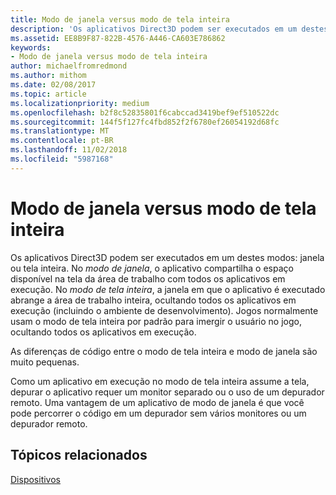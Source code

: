 ```yaml
---
title: Modo de janela versus modo de tela inteira
description: 'Os aplicativos Direct3D podem ser executados em um destes modos: janela ou tela inteira.'
ms.assetid: EE8B9F87-822B-4576-A446-CA603E786862
keywords:
- Modo de janela versus modo de tela inteira
author: michaelfromredmond
ms.author: mithom
ms.date: 02/08/2017
ms.topic: article
ms.localizationpriority: medium
ms.openlocfilehash: b2f8c52835801f6cabccad3419bef9ef510522dc
ms.sourcegitcommit: 144f5f127fc4fbd852f2f6780ef26054192d68fc
ms.translationtype: MT
ms.contentlocale: pt-BR
ms.lasthandoff: 11/02/2018
ms.locfileid: "5987168"
---
```

# <a name="span-iddirect3dconceptswindowedvsfull-screenmodespanwindowed-vs-full-screen-mode"></a><span id="direct3dconcepts.windowed_vs__full-screen_mode"></span>Modo de janela versus modo de tela inteira


Os aplicativos Direct3D podem ser executados em um destes modos: janela ou tela inteira. No *modo de janela*, o aplicativo compartilha o espaço disponível na tela da área de trabalho com todos os aplicativos em execução. No *modo de tela inteira*, a janela em que o aplicativo é executado abrange a área de trabalho inteira, ocultando todos os aplicativos em execução (incluindo o ambiente de desenvolvimento). Jogos normalmente usam o modo de tela inteira por padrão para imergir o usuário no jogo, ocultando todos os aplicativos em execução.

As diferenças de código entre o modo de tela inteira e modo de janela são muito pequenas.

Como um aplicativo em execução no modo de tela inteira assume a tela, depurar o aplicativo requer um monitor separado ou o uso de um depurador remoto. Uma vantagem de um aplicativo de modo de janela é que você pode percorrer o código em um depurador sem vários monitores ou um depurador remoto.

## <a name="span-idrelated-topicsspanrelated-topics"></a><span id="related-topics"></span>Tópicos relacionados


[Dispositivos](devices.md)

 

 




